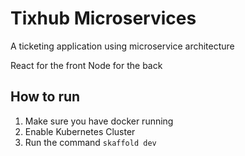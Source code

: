 # Tixhub Microservices

A ticketing application using microservice architecture

React for the front
Node for the back

## How to run

1. Make sure you have docker running
2. Enable Kubernetes Cluster
3. Run the command `skaffold dev`
